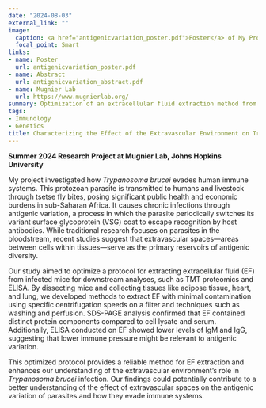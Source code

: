 ```yaml
---
date: "2024-08-03"
external_link: ""
image:
  caption: <a href="antigenicvariation_poster.pdf">Poster</a> of My Project
  focal_point: Smart
links:
- name: Poster
  url: antigenicvariation_poster.pdf
- name: Abstract
  url: antigenicvariation_abstract.pdf
- name: Mugnier Lab
  url: https://www.mugnierlab.org/
summary: Optimization of an extracellular fluid extraction method from Trypanosoma brucei-infected mice.
tags:
- Immunology
- Genetics
title: Characterizing the Effect of the Extravascular Environment on Trypanosoma brucei Antigenic Diversity
---
```


**Summer 2024 Research Project at Mugnier Lab, Johns Hopkins University**

My project investigated how *Trypanosoma brucei* evades human immune systems. This protozoan parasite is transmitted to humans and livestock through tsetse fly bites, posing significant public health and economic burdens in sub-Saharan Africa. It causes chronic infections through antigenic variation, a process in which the parasite periodically switches its variant surface glycoprotein (VSG) coat to escape recognition by host antibodies. While traditional research focuses on parasites in the bloodstream, recent studies suggest that extravascular spaces—areas between cells within tissues—serve as the primary reservoirs of antigenic diversity.

Our study aimed to optimize a protocol for extracting extracellular fluid (EF) from infected mice for downstream analyses, such as TMT proteomics and ELISA. By dissecting mice and collecting tissues like adipose tissue, heart, and lung, we developed methods to extract EF with minimal contamination using specific centrifugation speeds on a filter and techniques such as washing and perfusion. SDS-PAGE analysis confirmed that EF contained distinct protein components compared to cell lysate and serum. Additionally, ELISA conducted on EF showed lower levels of IgM and IgG, suggesting that lower immune pressure might be relevant to antigenic variation.

This optimized protocol provides a reliable method for EF extraction and enhances our understanding of the extravascular environment’s role in *Trypanosoma brucei* infection. Our findings could potentially contribute to a better understanding of the effect of extravascular spaces on the antigenic variation of parasites and how they evade immune systems.